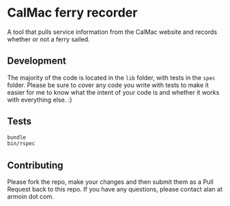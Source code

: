 # CalMac ferry recorder

A tool that pulls service information from the CalMac website and records whether or not a ferry sailed.


## Development

The majority of the code is located in the `lib` folder, with tests in the `spec` folder. Please be sure to cover any code you write with tests to make it easier for me to know what the intent of your code is and whether it works with everything else. :)


## Tests

```bash
bundle
bin/rspec
```


## Contributing

Please fork the repo, make your changes and then submit them as a Pull Request back to this repo. If you have any questions, please contact alan at armoin dot com.

